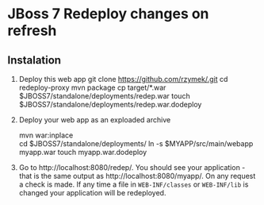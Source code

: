JBoss 7 Redeploy changes on refresh
===============================

Instalation
----------

1. Deploy this web app
    git clone https://github.com/rzymek/.git
    cd redeploy-proxy
    mvn package
    cp target/*.war $JBOSS7/standalone/deployments/redep.war
		touch $JBOSS7/standalone/deployments/redep.war.dodeploy
2. Deploy your web app as an exploaded archive

   mvn war:inplace   
   cd $JBOSS7/standalone/deployments/
   ln -s $MYAPP/src/main/webapp myapp.war
   touch myapp.war.dodeploy
3. Go to http://localhost:8080/redep/. You should see your application - that is the same output as http://localhost:8080/myapp/. On any request a check is made. If any time a file in `WEB-INF/classes` or `WEB-INF/lib` is changed your application will be redeployed.


